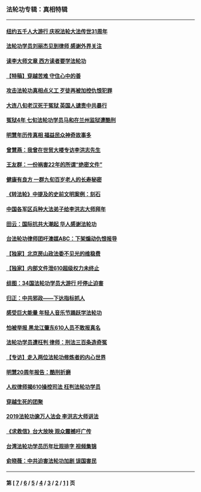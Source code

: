 ### 法轮功专辑：真相特辑
---
#### [纽约五千人大游行 庆祝法轮大法传世31周年](../../pages/nf4389/n13995110.md?07140430) 
#### [法轮功学员刘丽杰见到律师 感谢外界关注](../../pages/nf4389/n13927012.md?07140430) 
#### [读李大师文章 西方读者要学法轮功](../../pages/nf4389/n13925142.md?07140430) 
#### [【特稿】穿越苦难 守住心中的善](../../pages/nf4389/n13784979.md?07140430) 
#### [攻击法轮功真相点义工 歹徒再被加控仇恨犯罪](../../pages/nf4389/n13601019.md?07140430) 
#### [大连八旬老汉死于冤狱 英国人谴责中共暴行](../../pages/nf4389/n13480118.md?07140430) 
#### [冤狱4年 七旬法轮功学员马和在兰州监狱遭酷刑](../../pages/nf4389/n13304688.md?07140430) 
#### [明慧年历传真相 福益民众神奇故事多](../../pages/nf4389/n13294545.md?07140430) 
#### [曾慧燕：我曾在世贸大楼专访李洪志先生](../../pages/nf4389/n12898729.md?07140430) 
#### [王友群：一份祸害22年的所谓“绝密文件”](../../pages/nf4389/n12871750.md?07140430) 
#### [健康有良方 一群九旬百岁老人的长寿秘密](../../pages/nf4389/n12847475.md?07140430) 
#### [《转法轮》中提及的史前文明案例：刻石](../../pages/nf4389/n12758577.md?07140430) 
#### [中国各军区兵种大法弟子给李洪志大师拜年](../../pages/nf4389/n12750047.md?07140430) 
#### [田云：国际抗共大潮起 华人感谢法轮功](../../pages/nf4389/n12357708.md?07140430) 
#### [台法轮功律师团吁澳媒ABC：下架煽动仇恨报导](../../pages/nf4389/n12279917.md?07140430) 
#### [【独家】北京房山政法委不见光的维稳费](../../pages/nf4389/n12031979.md?07140430) 
#### [【独家】内部文件泄610超级权力未终止](../../pages/nf4389/n12023895.md?07140430) 
#### [组图：34国法轮功学员大游行 吁停止迫害](../../pages/nf4389/n11492658.md?07140430) 
#### [归正：中共邪政——下达指标抓人](../../pages/nf4389/n11474770.md?07140430) 
#### [感受巨大能量 年轻人音乐节踊跃学法轮功](../../pages/nf4389/n11441981.md?07140430) 
#### [怕被举报 黑龙江肇东610人员不敢报真名](../../pages/nf4389/n11436499.md?07140430) 
#### [法轮功学员遭枉判 律师：刑法三百条造奇冤](../../pages/nf4389/n11433943.md?07140430) 
#### [【专访】走入两位法轮功修炼者的内心世界](../../pages/nf4389/n11415623.md?07140430) 
#### [明慧20周年报告：酷刑折磨](../../pages/nf4389/n11387954.md?07140430) 
#### [人权律师揭610操控司法 枉判法轮功学员](../../pages/nf4389/n11313370.md?07140430) 
#### [穿越生死的团聚](../../pages/nf4389/n11258922.md?07140430) 
#### [2019法轮功逾万人法会 李洪志大师讲法](../../pages/nf4389/n11265303.md?07140430) 
#### [《求救信》台大放映 观众震撼吁广传](../../pages/nf4389/n10922251.md?07140430) 
#### [台湾法轮功学员历年壮观排字 视频集锦](../../pages/nf4389/n10878789.md?07140430) 
#### [俞晓薇：中共迫害法轮功加剧 误国害民](../../pages/nf4389/n10859260.md?07140430) 

---
#### 第 [ [7](./7.md?07140430) / [6](./6.md?07140430) / [5](./5.md?07140430) / [4](./4.md?07140430) / [3](./3.md?07140430) / [2](./2.md?07140430) / [1](./1.md?07140430) ] 页
